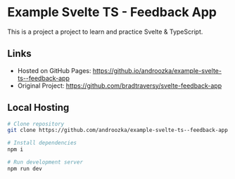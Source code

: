 # Example Svelte TS - Feedback App

This is a project a project to learn and practice Svelte & TypeScript.

## Links

- Hosted on GitHub Pages: https://github.io/androozka/example-svelte-ts--feedback-app
- Original Project: https://github.com/bradtraversy/svelte-feedback-app

## Local Hosting

```bash
# Clone repository
git clone https://github.com/androozka/example-svelte-ts--feedback-app feedback-app

# Install dependencies
npm i

# Run development server
npm run dev

```
